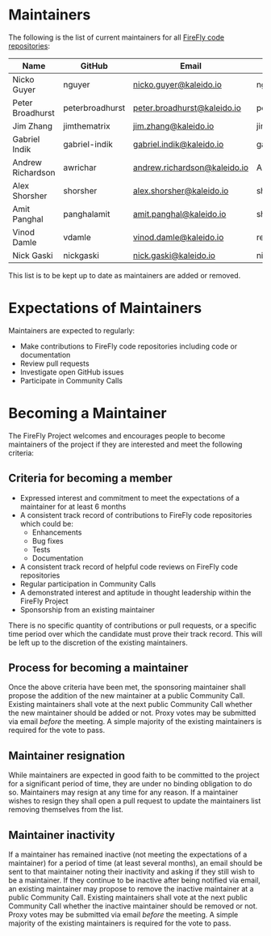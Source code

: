 # Maintainers

The following is the list of current maintainers for all [FireFly code repositories](https://github.com/hyperledger-labs?q=firefly):

| Name              | GitHub          | Email                        | LFID              |
| ----------------- | --------------- | ---------------------------- | ----------------- |
| Nicko Guyer       | nguyer          | nicko.guyer@kaleido.io       | nguyer            |
| Peter Broadhurst  | peterbroadhurst | peter.broadhurst@kaleido.io  | peterbroadhurst   |
| Jim Zhang         | jimthematrix    | jim.zhang@kaleido.io         | jimthematrix      |
| Gabriel Indik     | gabriel-indik   | gabriel.indik@kaleido.io     | gabriel.indik     |
| Andrew Richardson | awrichar        | andrew.richardson@kaleido.io | Andrew.Richardson |
| Alex Shorsher     | shorsher        | alex.shorsher@kaleido.io     | shorsher          |
| Amit Panghal      | panghalamit     | amit.panghal@kaleido.io      | shantaraam        |
| Vinod Damle       | vdamle          | vinod.damle@kaleido.io       | reddevil          |
| Nick Gaski        | nickgaski       | nick.gaski@kaleido.io        | nickgaski         |

This list is to be kept up to date as maintainers are added or removed.

# Expectations of Maintainers

Maintainers are expected to regularly:

- Make contributions to FireFly code repositories including code or documentation
- Review pull requests
- Investigate open GitHub issues
- Participate in Community Calls

# Becoming a Maintainer

The FireFly Project welcomes and encourages people to become maintainers of the project if they are interested and meet the following criteria:

## Criteria for becoming a member

- Expressed interest and commitment to meet the expectations of a maintainer for at least 6 months
- A consistent track record of contributions to FireFly code repositories which could be:
  - Enhancements
  - Bug fixes
  - Tests
  - Documentation
- A consistent track record of helpful code reviews on FireFly code repositories
- Regular participation in Community Calls
- A demonstrated interest and aptitude in thought leadership within the FireFly Project
- Sponsorship from an existing maintainer

There is no specific quantity of contributions or pull requests, or a specific time period over which the candidate must prove their track record. This will be left up to the discretion of the existing maintainers.

## Process for becoming a maintainer

Once the above criteria have been met, the sponsoring maintainer shall propose the addition of the new maintainer at a public Community Call. Existing maintainers shall vote at the next public Community Call whether the new maintainer should be added or not. Proxy votes may be submitted via email _before_ the meeting. A simple majority of the existing maintainers is required for the vote to pass.

## Maintainer resignation

While maintainers are expected in good faith to be committed to the project for a significant period of time, they are under no binding obligation to do so. Maintainers may resign at any time for any reason. If a maintainer wishes to resign they shall open a pull request to update the maintainers list removing themselves from the list.

## Maintainer inactivity

If a maintainer has remained inactive (not meeting the expectations of a maintainer) for a period of time (at least several months), an email should be sent to that maintainer noting their inactivity and asking if they still wish to be a maintainer. If they continue to be inactive after being notified via email, an existing maintainer may propose to remove the inactive maintainer at a public Community Call. Existing maintainers shall vote at the next public Community Call whether the inactive maintainer should be removed or not. Proxy votes may be submitted via email _before_ the meeting. A simple majority of the existing maintainers is required for the vote to pass.
